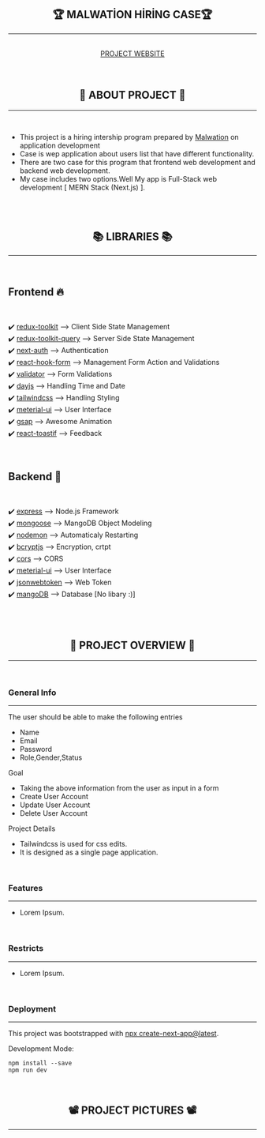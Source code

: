<h2 align="center">🏆 MALWATİON HİRİNG CASE🏆</h2>
<hr>
<br>

<div align="center">
    <a href="#" target="blank" title="malwation" >PROJECT WEBSITE</a>
</div>
 
<br>
<br>
<h2 align="center">🧱 ABOUT PROJECT 🧱</h2>
<hr>
<br>

- This project is a hiring intership program prepared by [Malwation](https://malwation.com/) on application development
- Case is wep application about users list that have different functionality.
- There are two case for this program that frontend web development and backend web development.
- My case includes two options.Well My app is Full-Stack web development [ MERN Stack (Next.js) ].

<br>
<br>
<h2 align="center">📚 LIBRARIES 📚</h2>
<hr>
<br>

<h2> Frontend 🔥 </h2>
<br>

✔️ [redux-toolkit](https://redux-toolkit.js.org/) --> Client Side State Management <br>
✔️ [redux-toolkit-query](https://redux-toolkit.js.org/) --> Server Side State Management <br>
✔️ [next-auth](https://next-auth.js.org/) --> Authentication <br>
✔️ [react-hook-form](https://react-hook-form.com/) --> Management Form Action and Validations <br>
✔️ [validator](https://www.npmjs.com/package/validator) --> Form Validations <br>
✔️ [dayjs](https://day.js.org/) --> Handling Time and Date <br>
✔️ [tailwindcss](https://tailwindcss.com/) --> Handling Styling<br>
✔️ [meterial-ui](https://mui.com/) --> User Interface <br>
✔️ [gsap](https://greensock.com/gsap/) --> Awesome Animation <br>
✔️ [react-toastif](https://fkhadra.github.io/react-toastify/introduction) --> Feedback <br>

<br>

<h2> Backend 🚀 </h2>
<br>

✔️ [express](https://expressjs.com/) --> Node.js Framework <br>
✔️ [mongoose](https://mongoosejs.com/) --> MangoDB Object Modeling <br>
✔️ [nodemon](https://www.npmjs.com/package/nodemon) --> Automaticaly Restarting <br>
✔️ [bcryptjs](https://www.npmjs.com/package/bcryptjs) --> Encryption, crtpt <br>
✔️ [cors](https://www.npmjs.com/package/cors) --> CORS <br>
✔️ [meterial-ui](https://mui.com/) --> User Interface <br>
✔️ [jsonwebtoken](https://jwt.io/) --> Web Token <br>
✔️ [mangoDB](https://www.mongodb.com/atlas/database) --> Database [No libary :)]<br>

<br>
<br>
<h2 align="center">🔎 PROJECT OVERVIEW 🔎</h2>
<hr>
<br>

<h3 align="left">General Info</h3>
<hr>
The user should be able to make the following entries

- Name
- Email
- Password
- Role,Gender,Status

Goal

- Taking the above information from the user as input in a form
- Create User Account
- Update User Account
- Delete User Account

Project Details

- Tailwindcss is used for css edits.
- It is designed as a single page application.

<br>
<h3 align="left">Features</h3>
<hr>

- Lorem Ipsum.

<br>
<h3 align="left">Restricts</h3>
<hr>

- Lorem Ipsum.

<br>
<h3 align="left">Deployment</h3>
<hr>

This project was bootstrapped with [npx create-next-app@latest](https://nextjs.org/docs/getting-started/installation).

Development Mode:

    npm install --save
    npm run dev

<br>
<h2 align="center">📽️ PROJECT PICTURES 📽️</h2>
<hr>
<br>

<img src="" />
<img src="" />
<img src="" />
<img src="" />
